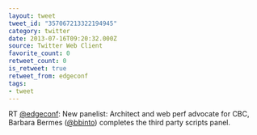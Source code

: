 ```yaml
---
layout: tweet
tweet_id: "357067213322194945"
category: twitter
date: 2013-07-16T09:20:32.000Z
source: Twitter Web Client
favorite_count: 0
retweet_count: 0
is_retweet: true
retweet_from: edgeconf
tags:
- tweet
---
```


RT [@edgeconf](https://twitter.com/@edgeconf): New panelist: Architect and web perf advocate for CBC, Barbara Bermes ([@bbinto](https://twitter.com/@bbinto)) completes the third party scripts panel.
